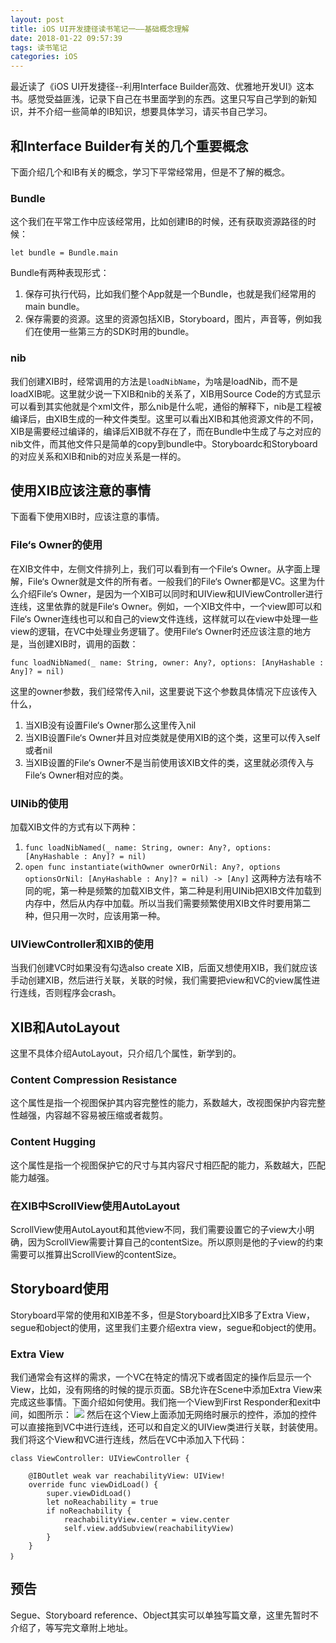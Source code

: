 ```yaml
---
layout: post
title: iOS UI开发捷径读书笔记一——基础概念理解
date: 2018-01-22 09:57:39
tags: 读书笔记
categories: iOS
---
```

最近读了《iOS UI开发捷径--利用Interface Builder高效、优雅地开发UI》这本书。感觉受益匪浅，记录下自己在书里面学到的东西。这里只写自己学到的新知识，并不介绍一些简单的IB知识，想要具体学习，请买书自己学习。
<!-- more -->
## 和Interface Builder有关的几个重要概念
下面介绍几个和IB有关的概念，学习下平常经常用，但是不了解的概念。
### Bundle
这个我们在平常工作中应该经常用，比如创建IB的时候，还有获取资源路径的时候：

```
let bundle = Bundle.main
```
Bundle有两种表现形式：
1. 保存可执行代码，比如我们整个App就是一个Bundle，也就是我们经常用的main bundle。
2. 保存需要的资源。这里的资源包括XIB，Storyboard，图片，声音等，例如我们在使用一些第三方的SDK时用的bundle。
### nib
我们创建XIB时，经常调用的方法是`loadNibName`，为啥是loadNib，而不是loadXIB呢。这里就少说一下XIB和nib的关系了，XIB用Source Code的方式显示可以看到其实他就是个xml文件，那么nib是什么呢，通俗的解释下，nib是工程被编译后，由XIB生成的一种文件类型。这里可以看出XIB和其他资源文件的不同，XIB是需要经过编译的，编译后XIB就不存在了，而在Bundle中生成了与之对应的nib文件，而其他文件只是简单的copy到bundle中。Storyboardc和Storyboard的对应关系和XIB和nib的对应关系是一样的。
## 使用XIB应该注意的事情
下面看下使用XIB时，应该注意的事情。
### File‘s Owner的使用
在XIB文件中，左侧文件排列上，我们可以看到有一个File‘s Owner。从字面上理解，File‘s Owner就是文件的所有者。一般我们的File‘s Owner都是VC。这里为什么介绍File‘s Owner，是因为一个XIB可以同时和UIView和UIViewController进行连线，这里依靠的就是File‘s Owner。例如，一个XIB文件中，一个view即可以和File‘s Owner连线也可以和自己的view文件连线，这样就可以在view中处理一些view的逻辑，在VC中处理业务逻辑了。使用File‘s Owner时还应该注意的地方是，当创建XIB时，调用的函数：

```
func loadNibNamed(_ name: String, owner: Any?, options: [AnyHashable : Any]? = nil)
```
这里的owner参数，我们经常传入nil，这里要说下这个参数具体情况下应该传入什么，
1. 当XIB没有设置File‘s Owner那么这里传入nil
2. 当XIB设置File‘s Owner并且对应类就是使用XIB的这个类，这里可以传入self或者nil
3. 当XIB设置的File‘s Owner不是当前使用该XIB文件的类，这里就必须传入与File‘s Owner相对应的类。
### UINib的使用
加载XIB文件的方式有以下两种：
1. `func loadNibNamed(_ name: String, owner: Any?, options: [AnyHashable : Any]? = nil)`
2. `open func instantiate(withOwner ownerOrNil: Any?, options optionsOrNil: [AnyHashable : Any]? = nil) -> [Any]`
这两种方法有啥不同的呢，第一种是频繁的加载XIB文件，第二种是利用UINib把XIB文件加载到内存中，然后从内存中加载。所以当我们需要频繁使用XIB文件时要用第二种，但只用一次时，应该用第一种。
### UIViewController和XIB的使用
当我们创建VC时如果没有勾选also create XIB，后面又想使用XIB，我们就应该手动创建XIB，然后进行关联，关联的时候，我们需要把view和VC的view属性进行连线，否则程序会crash。
## XIB和AutoLayout
这里不具体介绍AutoLayout，只介绍几个属性，新学到的。
### Content Compression Resistance
这个属性是指一个视图保护其内容完整性的能力，系数越大，改视图保护内容完整性越强，内容越不容易被压缩或者裁剪。
### Content Hugging
这个属性是指一个视图保护它的尺寸与其内容尺寸相匹配的能力，系数越大，匹配能力越强。
### 在XIB中ScrollView使用AutoLayout
ScrollView使用AutoLayout和其他view不同，我们需要设置它的子view大小明确，因为ScrollView需要计算自己的contentSize。所以原则是他的子view的约束需要可以推算出ScrollView的contentSize。
## Storyboard使用
Storyboard平常的使用和XIB差不多，但是Storyboard比XIB多了Extra View，segue和object的使用，这里我们主要介绍extra view，segue和object的使用。
### Extra View
我们通常会有这样的需求，一个VC在特定的情况下或者固定的操作后显示一个View，比如，没有网络的时候的提示页面。SB允许在Scene中添加Extra View来完成这些事情。下面介绍如何使用。我们拖一个View到First Responder和exit中间，如图所示：
![](https://nightwish.oss-cn-beijing.aliyuncs.com//1516606117.png )
然后在这个View上面添加无网络时展示的控件，添加的控件可以直接拖到VC中进行连线，还可以和自定义的UIView类进行关联，封装使用。我们将这个View和VC进行连线，然后在VC中添加入下代码：

```
class ViewController: UIViewController {

    @IBOutlet weak var reachabilityView: UIView!
    override func viewDidLoad() {
        super.viewDidLoad()
        let noReachability = true
        if noReachability {
            reachabilityView.center = view.center
            self.view.addSubview(reachabilityView)
        }
    }
｝
```
## 预告
Segue、Storyboard reference、Object其实可以单独写篇文章，这里先暂时不介绍了，等写完文章附上地址。







